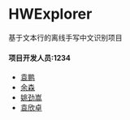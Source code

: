 # HWExplorer
基于文本行的离线手写中文识别项目



#### 项目开发人员:1234

* [袁鹏](https://github.com/indigo-yp)
* [余森](https://github.com/NathanYu1124)
* [姚劲嵩](https://github.com/yaojinsong9998)
* [袁欣卓](https://github.com/SHIHAIFENG15)

